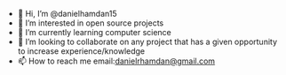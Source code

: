 - 👋 Hi, I’m @danielhamdan15
- 👀 I’m interested in open source projects
- 🌱 I’m currently learning computer science
- 💞️ I’m looking to collaborate on any project that has a given opportunity to increase experience/knowledge
- 📫 How to reach me email:danielrhamdan@gmail.com

<!---
danielhamdan15/danielhamdan15 is a ✨ special ✨ repository because its `README.md` (this file) appears on your GitHub profile.
You can click the Preview link to take a look at your changes.
--->

